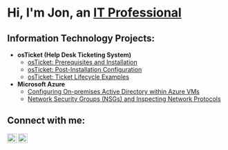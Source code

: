 <h1>Hi, I'm Jon, an <a href="https://linkedin.com/in/Josh">IT Professional</a></h1>

<h2> Information Technology Projects:</h2>

- <b>osTicket (Help Desk Ticketing System)</b>
  - [osTicket: Prerequisites and Installation](https://github.com/jnknightIT/osticket-prereqs)
  - [osTicket: Post-Installation Configuration](https://github.com/jnknightIT/post-install-config)
  - [osTicket: Ticket Lifecycle Examples](https://github.com/jnknightIT/ticket-lifecycle)
- <b>Microsoft Azure</b>
  - [Configuring On-premises Active Directory within Azure VMs](https://github.com/jnknightIT/configure-ad)
  - [Network Security Groups (NSGs) and Inspecting Network Protocols](https://github.com/jnknightIT/azure-network-protocols)

<h2>Connect with me:</h2>


[<img align="left" alt="Jon  | LinkedIn" width="22px" src="https://cdn.jsdelivr.net/npm/simple-icons@v3/icons/linkedin.svg" />][linkedin]
[<img align="left" alt="Jon  | Instagram" width="22px" src="https://cdn.jsdelivr.net/npm/simple-icons@v3/icons/instagram.svg" />][instagram]


[instagram]: https://www.instagram.com/jonknight05
[linkedin]: https://linkedin.com/in/Jonk22
